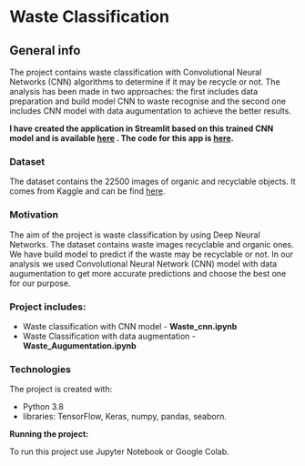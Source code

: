 # Waste Classification

## General info
The project contains waste classification with Convolutional Neural Networks (CNN) algorithms to determine if it may be recycle or not. The analysis has been made in two approaches: the first includes data preparation and build model CNN to waste recognise and the second one includes CNN model with data augumentation to achieve the better results.

**I have created the application in Streamlit based on this trained CNN model and is available [here](https://share.streamlit.io/aniass/waste-app/main/waste.py) . The code for this app is [here](https://github.com/aniass/Waste-app).**

### Dataset
The dataset contains the 22500 images of organic and recyclable objects. It comes from Kaggle and can be find [here](https://www.kaggle.com/techsash/waste-classification-data).


### Motivation
The aim of the project is waste classification by using Deep Neural Networks. The dataset contains waste images recyclable and organic ones. We have build model to predict if the waste may be recyclable or not. In our analysis we used Convolutional Neural Network (CNN) model with data augumentation to get more accurate predictions and choose the best one for our purpose.

### Project includes:

* Waste classification with CNN model - **Waste_cnn.ipynb**
* Waste Classification with data augmentation - **Waste_Augumentation.ipynb**
 
### Technologies

The project is created with:
* Python 3.8
* libraries: TensorFlow, Keras, numpy, pandas, seaborn.

**Running the project:**

To run this project use Jupyter Notebook or Google Colab.
